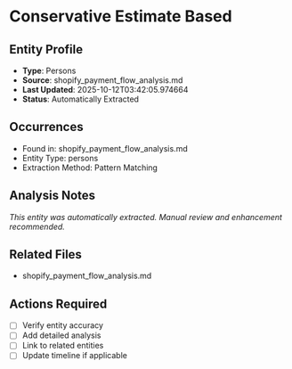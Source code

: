 # Conservative Estimate Based

## Entity Profile
- **Type**: Persons
- **Source**: shopify_payment_flow_analysis.md
- **Last Updated**: 2025-10-12T03:42:05.974664
- **Status**: Automatically Extracted

## Occurrences
- Found in: shopify_payment_flow_analysis.md
- Entity Type: persons
- Extraction Method: Pattern Matching

## Analysis Notes
*This entity was automatically extracted. Manual review and enhancement recommended.*

## Related Files
- shopify_payment_flow_analysis.md

## Actions Required
- [ ] Verify entity accuracy
- [ ] Add detailed analysis
- [ ] Link to related entities
- [ ] Update timeline if applicable

